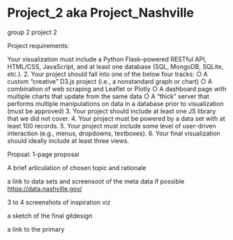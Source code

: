 # Project_2 aka Project_Nashville
group 2 project 2

Project requirements:

Your visualization must include a Python Flask–powered RESTful API, HTML/CSS,
JavaScript, and at least one database (SQL, MongoDB, SQLite, etc.).
2. Your project should fall into one of the below four tracks:
  ○ A custom “creative” D3.js project (i.e., a nonstandard graph or chart)
  ○ A combination of web scraping and Leaflet or Plotly
  ○ A dashboard page with multiple charts that update from the same data
  ○ A “thick” server that performs multiple manipulations on data in a database prior
  to visualization (must be approved)
3. Your project should include at least one JS library that we did not cover.
4. Your project must be powered by a data set with at least 100 records.
5. Your project must include some level of user-driven interaction (e.g., menus,
  dropdowns, textboxes).
6. Your final visualization should ideally include at least three views. 

Propsal:
1-page proposal

A brief articulation of chosen topic and rationale

a link to data sets and screensoot of the meta data if possible
https://data.nashville.gov/

3 to 4 screenshots of inspiration viz

a sketch of the final gitdesign

a link to the primary 
